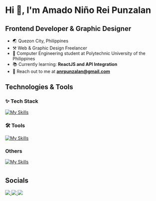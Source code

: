 # Hi 👋, I'm Amado Niño Rei Punzalan

## Frontend Developer & Graphic Designer

- 🌏 Quezon City, Philippines
- ⚒ Web & Graphic Design Freelancer
- 🧠 Computer Engineering student at Polytechnic University of the Philippines
- 📚 Currently learning: **ReactJS and API Integration**
- 📧 Reach out to me at **anrpunzalan@gmail.com**

## Technologies & Tools

### ✨ Tech Stack

[![My Skills](https://skillicons.dev/icons?i=react,next,vite,js,nodejs,express,tailwind,bootstrap,sass,html,css)](https://skillicons.dev)

<!-- react,next,vite, -->

### 🛠 Tools

[![My Skills](https://skillicons.dev/icons?i=vscode,github,gitlab,postman,vercel,figma,photoshop,illustrator)](https://skillicons.dev)

<!-- vscode,github,postman,figma,photoshop,unity -->

### Others

[![My Skills](https://skillicons.dev/icons?i=supabase,mysql,python,php,wordpress,unity)](https://skillicons.dev)

<!-- mysql,python,php,cs -->

</p>

#

## Socials

<p align="left">
  <a href="mailto:anrpunzalan@gmail.com" target="_blank">
    <img src="https://custom-icon-badges.demolab.com/badge/-email-red?style=for-the-badge&logo=email&logoColor=white" />
  </a>
  <a href="https://www.linkedin.com/in/anrpunzalan/" target="_blank">
    <img src="https://custom-icon-badges.demolab.com/badge/-linkedin-blue?style=for-the-badge&logo=linkedin" />
  </a>
  <a href="https://github.com/pup-punzalan" target="_blank">
    <img src="https://custom-icon-badges.demolab.com/badge/-github-black?style=for-the-badge&logo=github" />
  </a>
</p>

